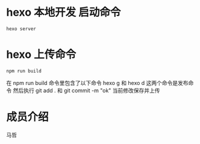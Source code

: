 # hexo 本地开发 启动命令
```
hexo server
```
# hexo 上传命令
```
npm run build
```
在 npm run build 命令里包含了以下命令 hexo g 和 hexo d 这两个命令是发布命令
然后执行 git add . 和 git commit -m "ok" 当前修改保存并上传


# 成员介绍
马哲 